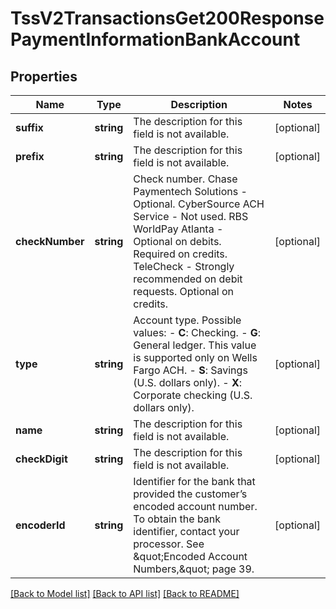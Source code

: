# TssV2TransactionsGet200ResponsePaymentInformationBankAccount

## Properties
Name | Type | Description | Notes
------------ | ------------- | ------------- | -------------
**suffix** | **string** | The description for this field is not available. | [optional] 
**prefix** | **string** | The description for this field is not available. | [optional] 
**checkNumber** | **string** | Check number.  Chase Paymentech Solutions - Optional. CyberSource ACH Service - Not used. RBS WorldPay Atlanta - Optional on debits. Required on credits. TeleCheck - Strongly recommended on debit requests. Optional on credits. | [optional] 
**type** | **string** | Account type.  Possible values:  - **C**: Checking.  - **G**: General ledger. This value is supported only on Wells Fargo ACH.  - **S**: Savings (U.S. dollars only).  - **X**: Corporate checking (U.S. dollars only). | [optional] 
**name** | **string** | The description for this field is not available. | [optional] 
**checkDigit** | **string** | The description for this field is not available. | [optional] 
**encoderId** | **string** | Identifier for the bank that provided the customer’s encoded account number.  To obtain the bank identifier, contact your processor. See \&quot;Encoded Account Numbers,\&quot; page 39. | [optional] 

[[Back to Model list]](../README.md#documentation-for-models) [[Back to API list]](../README.md#documentation-for-api-endpoints) [[Back to README]](../README.md)


